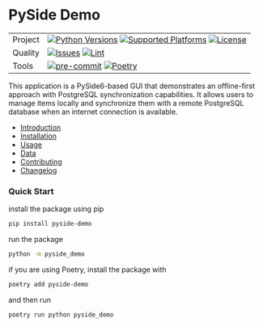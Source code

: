 # PySide Demo

|   |   |
|---|---|
|Project|[![Python Versions](https://img.shields.io/badge/Python-3.9%20%7C%203.10%20%7C%203.11%20%7C%203.12-blue?logo=python&logoColor=white)](https://www.python.org/) [![Supported Platforms](https://img.shields.io/badge/Platform-Windows%20%7C%20macOS%20%7C%20Linux-blue)](https://github.com/deltodon/pyside-demo) [![License](https://img.shields.io/github/license/deltodon/pyside-demo)](LICENSE) |
|Quality| [![Issues](https://img.shields.io/github/issues/deltodon/pyside-demo)](https://github.com/deltodon/pyside-demo/issues) [![Lint](https://img.shields.io/badge/Lint-black%20%7C%20isort%20%7C%20flake8%20%7C%20mypy%20%7C%20pymarkdown-blue)](https://github.com/deltodon/pyside-demo/blob/main/.pre-commit-config.yaml) |
| Tools | [![pre-commit](https://img.shields.io/badge/pre--commit-enabled-brightgreen?logo=pre-commit)](https://pre-commit.com/) [![Poetry](https://img.shields.io/endpoint?url=https://python-poetry.org/badge/v0.json)](https://python-poetry.org/) |

This application is a PySide6-based GUI that demonstrates an offline-first approach with PostgreSQL synchronization capabilities.
It allows users to manage items locally and synchronize them with a remote PostgreSQL database when an internet connection is available.

* [Introduction](https://deltodon.github.io/pyside-demo/introduction.html)
* [Installation](https://deltodon.github.io/pyside-demo/installation.html)
* [Usage](https://deltodon.github.io/pyside-demo/usage.html)
* [Data](https://deltodon.github.io/pyside-demo/data.html)
* [Contributing](https://deltodon.github.io/pyside-demo/contributing.html)
* [Changelog](https://deltodon.github.io/pyside-demo/changelog.html)

### Quick Start

install the package using pip

```bash
pip install pyside-demo
```

run the package

```bash
python -m pyside_demo
```

if you are using Poetry, install the package  with

```bash
poetry add pyside-demo
```

and then run

```bash
poetry run python pyside_demo
```
